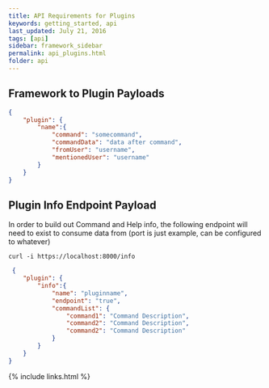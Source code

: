 ```yaml
---
title: API Requirements for Plugins
keywords: getting_started, api
last_updated: July 21, 2016
tags: [api]
sidebar: framework_sidebar
permalink: api_plugins.html
folder: api
---
```


## Framework to Plugin Payloads

```json
{
    "plugin": {
        "name":{
            "command": "somecommand",
            "commandData": "data after command",
            "fromUser": "username",
            "mentionedUser": "username"
        }
    }
}
```

## Plugin Info Endpoint Payload

In order to build out Command and Help info, the following endpoint will need to exist to consume data from (port is just example, can be configured to whatever)

`curl -i https://localhost:8000/info`

```json
 {
    "plugin": {
        "info":{
            "name": "pluginname",
            "endpoint": "true",
            "commandList": {
                "command1": "Command Description",
                "command2": "Command Description",
                "command2": "Command Description"
            }
        }
    }
}
```


{% include links.html %}
